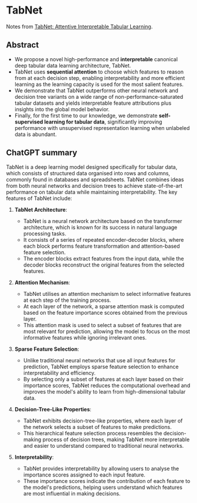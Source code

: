 # TabNet

Notes from [TabNet: Attentive Interpretable Tabular Learning](https://arxiv.org/abs/1908.07442).

## Abstract

* We propose a novel high-performance and **interpretable** canonical deep tabular data learning architecture, TabNet.
* TabNet uses **sequential attention** to choose which features to reason from at each decision step, enabling interpretability and more efficient learning as the learning capacity is used for the most salient features.
* We demonstrate that TabNet outperforms other neural network and decision tree variants on a wide range of non-performance-saturated tabular datasets and yields interpretable feature attributions plus insights into the global model behavior.
* Finally, for the first time to our knowledge, we demonstrate **self-supervised learning for tabular data**, significantly improving performance with unsupervised representation learning when unlabeled data is abundant.

## ChatGPT summary

TabNet is a deep learning model designed specifically for tabular data, which consists of structured data organised into rows and columns, commonly found in databases and spreadsheets. TabNet combines ideas from both neural networks and decision trees to achieve state-of-the-art performance on tabular data while maintaining interpretability. The key features of TabNet include:

1. **TabNet Architecture**:
    - TabNet is a neural network architecture based on the transformer architecture, which is known for its success in natural language processing tasks.
    - It consists of a series of repeated encoder-decoder blocks, where each block performs feature transformation and attention-based feature selection.
    - The encoder blocks extract features from the input data, while the decoder blocks reconstruct the original features from the selected features.

2. **Attention Mechanism**:
    - TabNet utilises an attention mechanism to select informative features at each step of the training process.
    - At each layer of the network, a sparse attention mask is computed based on the feature importance scores obtained from the previous layer.
    - This attention mask is used to select a subset of features that are most relevant for prediction, allowing the model to focus on the most informative features while ignoring irrelevant ones.

3. **Sparse Feature Selection**:
    - Unlike traditional neural networks that use all input features for prediction, TabNet employs sparse feature selection to enhance interpretability and efficiency.
    - By selecting only a subset of features at each layer based on their importance scores, TabNet reduces the computational overhead and improves the model's ability to learn from high-dimensional tabular data.

4. **Decision-Tree-Like Properties**:
    - TabNet exhibits decision-tree-like properties, where each layer of the network selects a subset of features to make predictions.
    - This hierarchical feature selection process resembles the decision-making process of decision trees, making TabNet more interpretable and easier to understand compared to traditional neural networks.

5. **Interpretability**:
    - TabNet provides interpretability by allowing users to analyse the importance scores assigned to each input feature.
    - These importance scores indicate the contribution of each feature to the model's predictions, helping users understand which features are most influential in making decisions.
